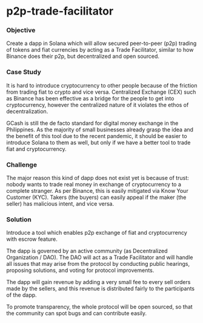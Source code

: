 # p2p-trade-facilitator

### Objective

Create a dapp in Solana which will allow secured peer-to-peer (p2p) trading of tokens and fiat currencies by acting as a Trade Facilitator, similar to how Binance does their p2p, but decentralized and open sourced. 

### Case Study

It is hard to introduce cryptocurrency to other people because of the friction from trading fiat to crypto and vice versa. Centralized Exchange (CEX) such as Binance has been effective as a bridge for the people to get into cryptocurrency, however the centralized nature of it violates the ethos of decentralization.

GCash is still the de facto standard for digital money exchange in the Philippines. As the majority of small businesses already grasp the idea and the benefit of this tool due to the recent pandemic, it should be easier to introduce Solana to them as well, but only if we have a better tool to trade fiat and cryptocurrency.

### Challenge

The major reason this kind of dapp does not exist yet is because of trust: nobody wants to trade real money in exchange of cryptocurrency to a complete stranger. As per Binance, this is easily mitigated via Know Your Customer (KYC). Takers (the buyers) can easily appeal if the maker (the seller) has malicious intent, and vice versa.

### Solution

Introduce a tool which enables p2p exchange of fiat and cryptocurrency with escrow feature.

The dapp is governed by an active community (as Decentralized Organization / DAO). The DAO will act as a Trade Facilitator and will handle all issues that may arise from the protocol by conducting public hearings, proposing solutions, and voting for protocol improvements.

The dapp will gain revenue by adding a very small fee to every sell orders made by the sellers, and this revenue is distributed fairly to the participants of the dapp.

To promote transparency, the whole protocol will be open sourced, so that the community can spot bugs and can contribute easily.

